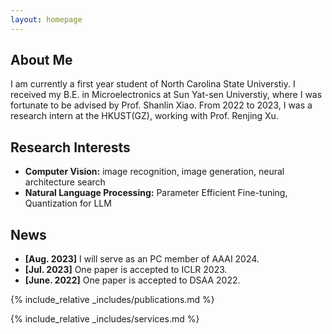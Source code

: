 ```yaml
---
layout: homepage
---
```


## About Me

I am currently a first year student of North Carolina State Universtiy. I received my B.E. in Microelectronics at Sun Yat-sen Universtiy, where I was fortunate to be advised by Prof. Shanlin Xiao. From 2022 to 2023, I was a research intern at the HKUST(GZ), working with Prof. Renjing Xu.

## Research Interests

- **Computer Vision:** image recognition, image generation, neural architecture search
- **Natural Language Processing:** Parameter Efficient Fine-tuning, Quantization for LLM

## News
- **[Aug. 2023]** I will serve as an PC member of AAAI 2024.
- **[Jul. 2023]** One paper is accepted to ICLR 2023.
- **[June. 2022]** One paper is accepted to DSAA 2022.

{% include_relative _includes/publications.md %}

{% include_relative _includes/services.md %}
